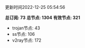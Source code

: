 更新时间2022-12-25 05:54:56

**总订阅: 73**
**总节点: 1304**
**有效节点: 321**
- trojan节点: 43
- ss节点: 106
- v2ray节点: 172
